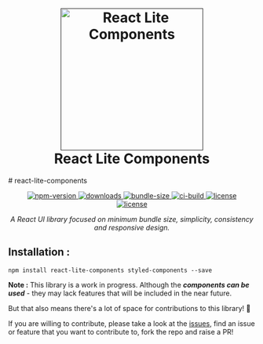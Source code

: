 <h1 align="center">
  <a href=""><img src="https://github.com/rishichawda/react-lite-components/blob/master/assets/logo.png" alt="React Lite Components" width="290"></a>
  <br/>
  React Lite Components
  <br>
</h1>
# react-lite-components

<p align="center">
  <a href="https://www.npmjs.com/package/react-lite-components">
    <img src="https://img.shields.io/npm/v/react-lite-components.svg?style=flat-square"
         alt="npm-version">
  </a>
  <a href="https://www.npmjs.com/package/react-lite-components">
    <img src="https://img.shields.io/npm/dt/react-lite-components.svg?style=flat-square"
         alt="downloads">
  </a>
  <a href="https://www.npmjs.com/package/react-lite-components">
    <img src="https://img.shields.io/bundlephobia/minzip/react-lite-components.svg?style=flat-square"
         alt="bundle-size">
  </a>
  <a href="">
    <img src="https://img.shields.io/circleci/project/github/rishichawda/react-lite-components/master.svg?style=flat-square"
         alt="ci-build">
  </a>
  <a href="https://github.com/rishichawda/react-lite-components/blob/master/LICENSE">
    <img src="https://img.shields.io/github/license/rishichawda/react-lite-components.svg?style=flat-square"
         alt="license">
  </a><br/>
  <a href="https://greenkeeper.io/">
    <img src="https://badges.greenkeeper.io/rishichawda/react-lite-components.svg?token=157ae3a46a43f4ff56ddc116cf7532afc234c046c246abeca3a9fe9079087201&ts=1548087343639&style=flat-square"
         alt="license">
  </a>
  </p>

_<p align='center'>A React UI library focused on minimum bundle size, simplicity, consistency and responsive design.</p>_

## Installation :

```
npm install react-lite-components styled-components --save
```

**Note :** This library is a work in progress. Although the **_components can be used_** - they may lack features that will be included in the near future.

But that also means there's a lot of space for contributions to this library! :tada:

If you are willing to contribute, please take a look at the [issues](https://github.com/rishichawda/react-lite-components/issues), find an issue or feature that you want to contribute to, fork the repo and raise a PR!
